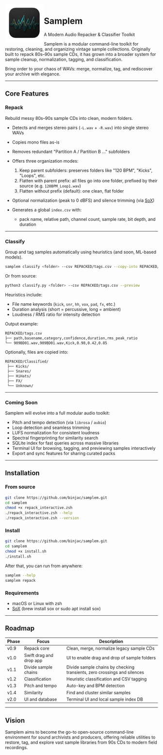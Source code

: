<img width="128px" src="samplem_icon.png" alt="Samplem Logo" align="left" />

# Samplem

A Modern Audio Repacker & Classifier Toolkit

Samplem is a modular command-line toolkit for restoring, cleaning, and organizing vintage sample collections.
Originally built to repack 80s–90s sample CDs, it has grown into a broader system for sample cleanup, normalization, tagging, and classification.

Bring order to your chaos of WAVs: merge, normalize, tag, and rediscover your archive with elegance.

---

## Core Features

### Repack

Rebuild messy 80s–90s sample CDs into clean, modern folders.

* Detects and merges stereo pairs (`-L.wav` + `-R.wav`) into single stereo WAVs
* Copies mono files as-is
* Removes redundant "Partition A / Partition B ..." subfolders
* Offers three organization modes:

  1. Keep parent subfolders: preserves folders like "120 BPM", "Kicks", "Loops", etc.
  2. Flatten with parent prefix: all files go into one folder, prefixed by their source (e.g. `120BPM_Loop1.wav`)
  3. Flatten without prefix (default): one clean, flat folder
* Optional normalization (peak to 0 dBFS) and silence trimming (via [SoX](http://sox.sourceforge.net/))
* Generates a global `index.csv` with:

  * pack name, relative path, channel count, sample rate, bit depth, and duration

---

### Classify

Group and tag samples automatically using heuristics (and soon, ML-based models).

```bash
samplem classify <folder> --csv REPACKED/tags.csv --copy-into REPACKED/Classified
```

Or from source:

```bash
python3 classify.py <folder> --csv REPACKED/tags.csv --preview
```

Heuristics include:

* File name keywords (`kick`, `snr`, `hh`, `vox`, `pad`, `fx`, etc.)
* Duration analysis (short = percussive, long = ambient)
* Loudness / RMS ratio for intensity detection

Output example:

```
REPACKED/tags.csv
├── path,basename,category,confidence,duration,rms_peak_ratio
└── 909BD01.wav,909BD01.wav,Kick,0.98,0.42,0.85
```

Optionally, files are copied into:

```
REPACKED/Classified/
 ├── Kicks/
 ├── Snares/
 ├── HiHats/
 ├── FX/
 └── Unknown/
```

---

### Coming Soon

Samplem will evolve into a full modular audio toolkit:

* Pitch and tempo detection (via `librosa` / `aubio`)
* Loop detection and seamless trimming
* LUFS normalization for consistent loudness
* Spectral fingerprinting for similarity search
* SQLite index for fast queries across massive libraries
* Terminal UI for browsing, tagging, and previewing samples interactively
* Export and sync features for sharing curated packs

---

## Installation

### From source

```bash
git clone https://github.com/binjac/samplem.git
cd samplem
chmod +x repack_interactive.zsh
./repack_interactive.zsh --help
./repack_interactive.zsh --version
```

### Install

```bash
git clone https://github.com/binjac/samplem.git
cd samplem
chmod +x install.sh
./install.sh
```

After that, you can run from anywhere:
```bash
samplem --help
samplem repack
```

### Requirements

* macOS or Linux with zsh
* [SoX](http://sox.sourceforge.net/) (brew install sox or sudo apt install sox)

---

## Roadmap

| Phase | Focus           | Description                               |
| ----- | --------------- | ----------------------------------------- |
| v0.9  | Repack core     | Clean, merge, normalize legacy sample CDs |
| v1.0  | Swift drag and drop app     | UI to enable drag and drop of sample folders |
| v1.1  | Divide sample chains  | Divide sample chains by checking transients, zero crossings and silences |
| v1.2  | Classification  | Heuristic classification and CSV tagging  |
| v1.3  | Pitch and tempo | Auto-key and BPM detection                |
| v1.4  | Similarity      | Find and cluster similar samples          |
| v2.0  | UI and database | Terminal UI and local sample index DB     |

---

## Vision

Samplem aims to become the go-to open-source command-line environment for sound archivists and producers, offering reliable utilities to restore, tag, and explore vast sample libraries from 90s CDs to modern field recordings.
